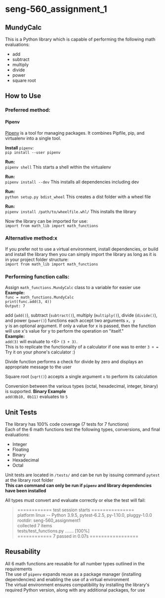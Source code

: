 # seng-560_assignment_1

## MundyCalc

This is a Python library which is capable of performing the following math evaluations:
* add
* subtract
* multiply
* divide
* power
* square root

## How to Use
### Preferred method:
#### Pipenv
[Pipenv](https://pipenv.pypa.io/en/latest/) is a tool for managing packages. It combines Pipfile, pip, and virtualenv into a single tool.

**Install** `pipenv`:  
`pip install --user pipenv`

**Run:**  
`pipenv shell` This starts a shell within the virtualenv

**Run:**  
`pipenv install --dev` This installs all dependencies including dev

**Run:**  
`python setup.py bdist_wheel` This creates a dist folder with a wheel file

**Run:**  
`pipenv install /path/to/wheelfile.whl/` This installs the library

Now the library can be imported for use:  
`import from math_lib import math_functions`

### Alternative method:x
If you prefer not to use a virtual environment, install dependencies, or build and install the library then you can simply import the library as long as it is in your project folder structure:  
`import from math_lib import math_functions`

### Performing function calls:
Assign `math_functions.MundyCalc` class to a variable for easier use  
**Example:**  
    `func = math_functions.MundyCalc`  
    `print(func.add(3, 4))`  
    `Output: 7`

add (`add()`), subtract (`subtract()`), multiply (`multiply()`), divide (`divide()`), and power (`power()`) functions each accept two arguments `x, y`  
y is an optional argument.
If only a value for x is passed, then the function will use x's value for y to perform the operation on "itself."  
**Example:**  
    `add(3)` will evaluate to \<6\> `(3 + 3)`.  
    This is to replicate the functionality of a calculator if one was to enter `3 + =`  
    Try it on your phone's calculator :)

Divide function performs a check for divide by zero and displays an appropriate message to the user

Square root (`sqrt()`) accepts a single argument `x` to perform its calculation

Conversion between the various types (octal, hexadecimal, integer, binary) is supported.
**Binary Example**  
    `add(0b10, 0b11)` evaluates to `5`

## Unit Tests
The library has 100% code coverage (7 tests for 7 functions)  
Each of the 6 math functions test the following types, conversions, and final evaluations:
* Integer
* Floating
* Binary
* Hexadecimal
* Octal

Unit tests are located in `/tests/` and can be run by issuing command `pytest` at the library root folder  
    **This can command can only be run if `pipenv` and library dependencies have been installed**  

All types must convert and evaluate correctly or else the test will fail:
> ============ test session starts ===============  
> platform linux -- Python 3.9.5, pytest-6.2.5, py-1.10.0, pluggy-1.0.0  
> rootdir: seng-560_assignment1  
> collected 7 items  
> tests/test_functions.py ....... [100%]  
> ============ 7 passed in 0.07s =================

## Reusability
All 6 math functions are reusable for all number types outlined in the requirements  
The use of `pipenv` expands reuse as a package manager (installing dependencies) and enabling the use of a virtual environment  
The virtual environment ensures compatibility by installing the library's required Python version, along with any additional packages, for use